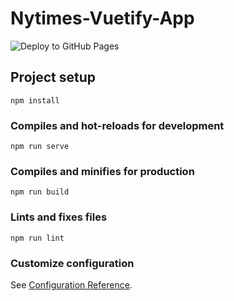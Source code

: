 # Nytimes-Vuetify-App

![Deploy to GitHub Pages](https://github.com/deepanchal/nytimes-vuetify-app/workflows/Deploy%20to%20GitHub%20Pages/badge.svg)

## Project setup
```
npm install
```

### Compiles and hot-reloads for development
```
npm run serve
```

### Compiles and minifies for production
```
npm run build
```

### Lints and fixes files
```
npm run lint
```

### Customize configuration
See [Configuration Reference](https://cli.vuejs.org/config/).

